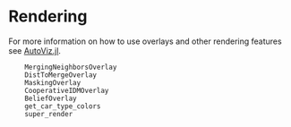 # Rendering 

For more information on how to use overlays and other rendering features see [AutoViz.jl](https://github.com/sisl/AutoViz.jl).

```@docs
    MergingNeighborsOverlay
    DistToMergeOverlay
    MaskingOverlay
    CooperativeIDMOverlay
    BeliefOverlay
    get_car_type_colors
    super_render
```
